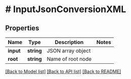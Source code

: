 # # InputJsonConversionXML

## Properties

Name | Type | Description | Notes
------------ | ------------- | ------------- | -------------
**input** | **string** | JSON array object |
**root** | **string** | Name of root node |

[[Back to Model list]](../../README.md#models) [[Back to API list]](../../README.md#endpoints) [[Back to README]](../../README.md)
